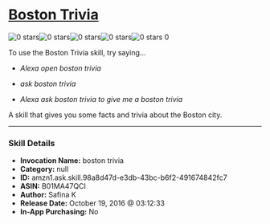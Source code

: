 # [Boston Trivia](http://alexa.amazon.com/#skills/amzn1.ask.skill.98a8d47d-e3db-43bc-b6f2-491674842fc7)
![0 stars](../../images/ic_star_border_black_18dp_1x.png)![0 stars](../../images/ic_star_border_black_18dp_1x.png)![0 stars](../../images/ic_star_border_black_18dp_1x.png)![0 stars](../../images/ic_star_border_black_18dp_1x.png)![0 stars](../../images/ic_star_border_black_18dp_1x.png) 0

To use the Boston Trivia skill, try saying...

* *Alexa open boston trivia*

* *ask boston trivia*

* *Alexa ask boston trivia to give me a boston trivia*

A skill that gives you some facts and trivia about the Boston city.

***

### Skill Details

* **Invocation Name:** boston trivia
* **Category:** null
* **ID:** amzn1.ask.skill.98a8d47d-e3db-43bc-b6f2-491674842fc7
* **ASIN:** B01MA47QCI
* **Author:** Safina K
* **Release Date:** October 19, 2016 @ 03:12:33
* **In-App Purchasing:** No
